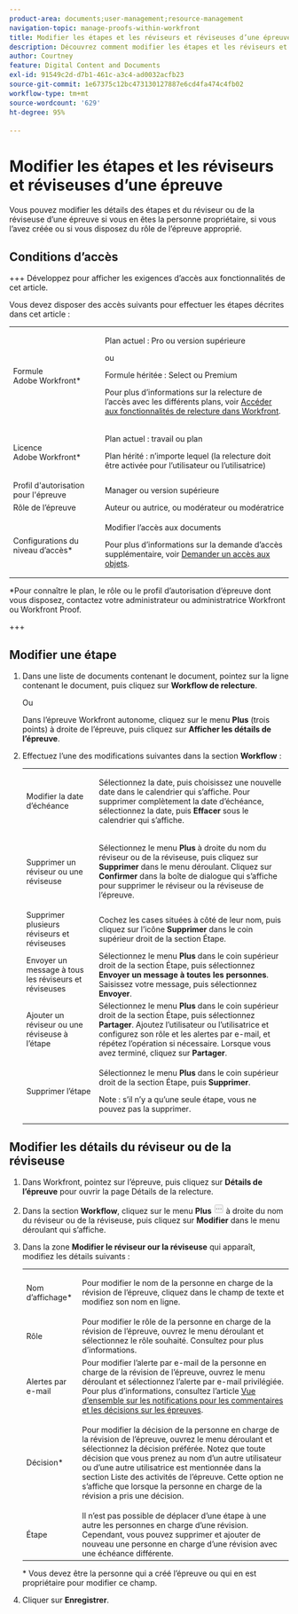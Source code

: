 ```yaml
---
product-area: documents;user-management;resource-management
navigation-topic: manage-proofs-within-workfront
title: Modifier les étapes et les réviseurs et réviseuses d’une épreuve
description: Découvrez comment modifier les étapes et les réviseurs et réviseuses d’une épreuve.
author: Courtney
feature: Digital Content and Documents
exl-id: 91549c2d-d7b1-461c-a3c4-ad0032acfb23
source-git-commit: 1e67375c12bc473130127887e6cd4fa474c4fb02
workflow-type: tm+mt
source-wordcount: '629'
ht-degree: 95%

---
```


# Modifier les étapes et les réviseurs et réviseuses d’une épreuve

Vous pouvez modifier les détails des étapes et du réviseur ou de la réviseuse d’une épreuve si vous en êtes la personne propriétaire, si vous l’avez créée ou si vous disposez du rôle de l’épreuve approprié.

## Conditions d’accès

+++ Développez pour afficher les exigences d’accès aux fonctionnalités de cet article.

Vous devez disposer des accès suivants pour effectuer les étapes décrites dans cet article :

<table style="table-layout:auto"> 
 <col> 
 <col> 
 <tbody> 
  <tr> 
   <td role="rowheader">Formule Adobe Workfront*</td> 
   <td> <p>Plan actuel : Pro ou version supérieure</p> <p>ou</p> <p>Formule héritée : Select ou Premium</p> <p>Pour plus d’informations sur la relecture de l’accès avec les différents plans, voir <a href="/help/quicksilver/administration-and-setup/manage-workfront/configure-proofing/access-to-proofing-functionality.md" class="MCXref xref">Accéder aux fonctionnalités de relecture dans Workfront</a>.</p> </td> 
  </tr> 
  <tr> 
   <td role="rowheader">Licence Adobe Workfront*</td> 
   <td> <p>Plan actuel : travail ou plan</p> <p>Plan hérité : n’importe lequel (la relecture doit être activée pour l’utilisateur ou l’utilisatrice)</p> </td> 
  </tr> 
  <tr> 
   <td role="rowheader">Profil d'autorisation pour l'épreuve </td> 
   <td>Manager ou version supérieure</td> 
  </tr> 
  <tr> 
   <td role="rowheader">Rôle de l’épreuve</td> 
   <td>Auteur ou autrice, ou modérateur ou modératrice </td> 
  </tr> 
  <tr> 
   <td role="rowheader">Configurations du niveau d’accès*</td> 
   <td> <p>Modifier l’accès aux documents</p> <p>Pour plus d’informations sur la demande d’accès supplémentaire, voir <a href="../../../workfront-basics/grant-and-request-access-to-objects/request-access.md" class="MCXref xref">Demander un accès aux objets</a>.</p> </td> 
  </tr> 
 </tbody> 
</table>

&#42;Pour connaître le plan, le rôle ou le profil d’autorisation d’épreuve dont vous disposez, contactez votre administrateur ou administratrice Workfront ou Workfront Proof.

+++

## Modifier une étape

1. Dans une liste de documents contenant le document, pointez sur la ligne contenant le document, puis cliquez sur **Workflow de relecture**.

   Ou

   Dans l’épreuve Workfront autonome, cliquez sur le menu **Plus** (trois points) à droite de l’épreuve, puis cliquez sur **Afficher les détails de l’épreuve**.

1. Effectuez l’une des modifications suivantes dans la section **Workflow** :

   <table style="table-layout:auto"> 
    <col> 
    <col> 
    <tbody> 
     <tr> 
      <td role="rowheader">Modifier la date d’échéance</td> 
      <td> <p>Sélectionnez la date, puis choisissez une nouvelle date dans le calendrier qui s’affiche. Pour supprimer complètement la date d’échéance, sélectionnez la date, puis <strong>Effacer</strong> sous le calendrier qui s’affiche.</p> </td> 
     </tr> 
     <tr> 
      <td role="rowheader">Supprimer un réviseur ou une réviseuse</td> 
      <td> <p>Sélectionnez le menu <strong>Plus</strong> à droite du nom du réviseur ou de la réviseuse, puis cliquez sur <strong>Supprimer</strong> dans le menu déroulant. Cliquez sur <strong>Confirmer</strong> dans la boîte de dialogue qui s’affiche pour supprimer le réviseur ou la réviseuse de l’épreuve.</p> </td> 
     </tr> 
     <tr> 
      <td role="rowheader">Supprimer plusieurs réviseurs et réviseuses</td> 
      <td>Cochez les cases situées à côté de leur nom, puis cliquez sur l’icône <strong>Supprimer</strong> dans le coin supérieur droit de la section Étape.</td> 
     </tr> 
     <tr> 
      <td role="rowheader">Envoyer un message à tous les réviseurs et réviseuses</td> 
      <td>Sélectionnez le menu <strong>Plus</strong> dans le coin supérieur droit de la section Étape, puis sélectionnez <strong>Envoyer un message à toutes les personnes</strong>. Saisissez votre message, puis sélectionnez <strong>Envoyer</strong>.</td> 
     </tr> 
     <tr> 
      <td role="rowheader">Ajouter un réviseur ou une réviseuse à l’étape</td> 
      <td>Sélectionnez le menu <strong>Plus</strong> dans le coin supérieur droit de la section Étape, puis sélectionnez <strong>Partager</strong>. Ajoutez l’utilisateur ou l’utilisatrice et configurez son rôle et les alertes par e-mail, et répétez l’opération si nécessaire. Lorsque vous avez terminé, cliquez sur <strong>Partager</strong>.</td> 
     </tr> 
     <tr> 
      <td role="rowheader">Supprimer l’étape</td> 
      <td> <p>Sélectionnez le menu <strong>Plus</strong> dans le coin supérieur droit de la section Étape, puis <strong>Supprimer</strong>.</p> <p>Note : s’il n’y a qu’une seule étape, vous ne pouvez pas la supprimer.</p> </td> 
     </tr> 
    </tbody> 
   </table>

## Modifier les détails du réviseur ou de la réviseuse

1. Dans Workfront, pointez sur l’épreuve, puis cliquez sur **Détails de l’épreuve** pour ouvrir la page Détails de la relecture.
1. Dans la section **Workflow**, cliquez sur le menu **Plus** ![Plus](assets/more-button-small.png) à droite du nom du réviseur ou de la réviseuse, puis cliquez sur **Modifier** dans le menu déroulant qui s’affiche.

1. Dans la zone **Modifier le réviseur our la réviseuse** qui apparaît, modifiez les détails suivants :

   <table style="table-layout:auto"> 
    <col> 
    <col> 
    <tbody> 
     <tr> 
      <td role="rowheader">Nom d’affichage*</td> 
      <td> <p>Pour modifier le nom de la personne en charge de la révision de l’épreuve, cliquez dans le champ de texte et modifiez son nom en ligne.</p> </td> 
     </tr> 
     <tr> 
      <td role="rowheader">Rôle</td> 
      <td>Pour modifier le rôle de la personne en charge de la révision de l’épreuve, ouvrez le menu déroulant et sélectionnez le rôle souhaité. Consultez pour plus d’informations.</td> 
     </tr> 
     <tr> 
      <td role="rowheader">Alertes par e-mail</td> 
      <td>Pour modifier l’alerte par e-mail de la personne en charge de la révision de l’épreuve, ouvrez le menu déroulant et sélectionnez l’alerte par e-mail privilégiée. Pour plus d’informations, consultez l’article <a href="../../../review-and-approve-work/proofing/proofing-overview/notifications-proof-comments-decisions.md" class="MCXref xref">Vue d’ensemble sur les notifications pour les commentaires et les décisions sur les épreuves</a>.</td> 
     </tr> 
     <tr data-mc-conditions=""> 
      <td role="rowheader">Décision*</td> 
      <td> <p>Pour modifier la décision de la personne en charge de la révision de l’épreuve, ouvrez le menu déroulant et sélectionnez la décision préférée. Notez que toute décision que vous prenez au nom d’un autre utilisateur ou d’une autre utilisatrice est mentionnée dans la section Liste des activités de l’épreuve. Cette option ne s’affiche que lorsque la personne en charge de la révision a pris une décision.</p> </td> 
     </tr> 
     <tr> 
      <td role="rowheader">Étape</td> 
      <td>Il n’est pas possible de déplacer d’une étape à une autre les personnes en charge d’une révision. Cependant, vous pouvez supprimer et ajouter de nouveau une personne en charge d’une révision avec une échéance différente.</td> 
     </tr> 
    </tbody> 
   </table>

   &#42; Vous devez être la personne qui a créé l’épreuve ou qui en est propriétaire pour modifier ce champ.

1. Cliquer sur **Enregistrer**.
